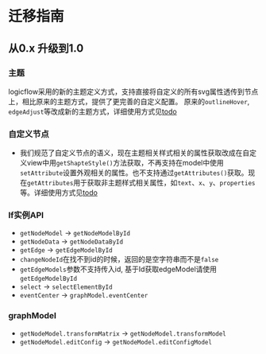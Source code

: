 # 迁移指南

## 从0.x 升级到1.0

### 主题

logicflow采用的新的主题定义方式，支持直接将自定义的所有svg属性透传到节点上，相比原来的主题方式，提供了更完善的自定义配置。
原来的`outlineHover`, `edgeAdjust`等改成新的主题方式，详细使用方式见[todo]()

### 自定义节点

- 我们规范了自定义节点的语义，现在主题相关样式相关的属性获取改成在自定义view中用`getShapteStyle()`方法获取，不再支持在model中使用`setAttribute`设置外观相关的属性。也不支持通过`getAttributes()`获取。现在`getAttributes`用于获取非主题样式相关属性，如`text`、`x`、`y`、`properties`等。详细使用方式见[todo]()

### lf实例API

- `getNodeModel` -> `getNodeModelById`
- `getNodeData` -> `getNodeDataById`
- `getEdge` -> `getEdgeModelById`
- `changeNodeId`在找不到id的时候，返回的是空字符串而不是`false`
- `getEdgeModels`参数不支持传入id, 基于Id获取edgeModel请使用`getEdgeModelById`
- `select` -> `selectElementById`
- `eventCenter` -> `graphModel.eventCenter`

### graphModel

- `getNodeModel.transformMatrix` -> `getNodeModel.transformModel`
- `getNodeModel.editConfig` -> `getNodeModel.editConfigModel`